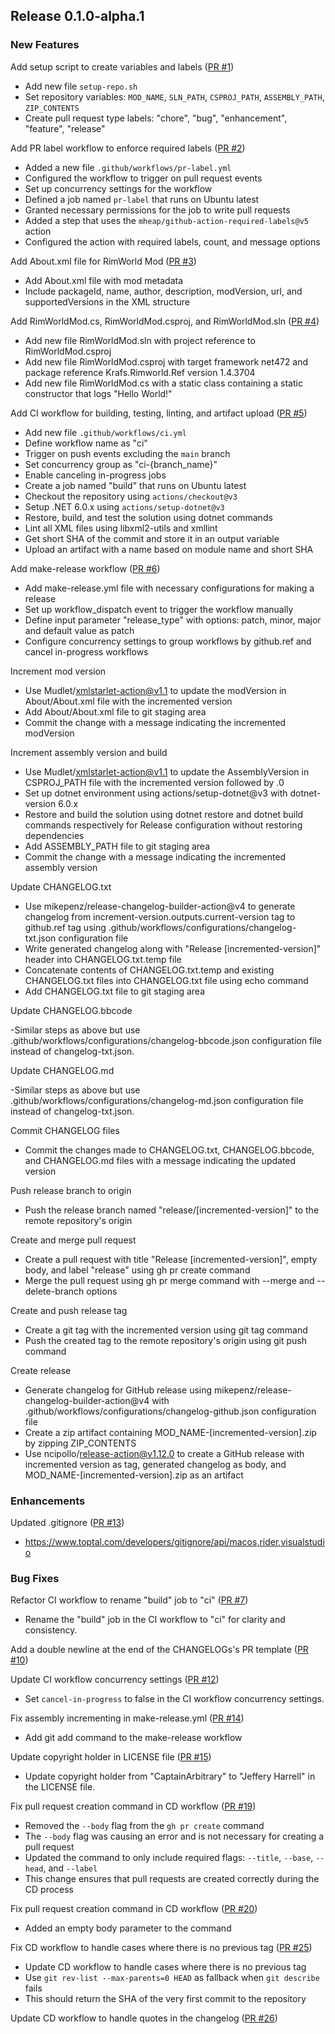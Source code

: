 ## Release 0.1.0-alpha.1

 ### New Features

Add setup script to create variables and labels ([PR #1](https://github.com/CaptainArbitrary/RimWorldMod/pull/1))

- Add new file `setup-repo.sh`
- Set repository variables: `MOD_NAME`, `SLN_PATH`, `CSPROJ_PATH`, `ASSEMBLY_PATH`, `ZIP_CONTENTS`
- Create pull request type labels: "chore", "bug", "enhancement", "feature", "release"

Add PR label workflow to enforce required labels ([PR #2](https://github.com/CaptainArbitrary/RimWorldMod/pull/2))

- Added a new file `.github/workflows/pr-label.yml`
- Configured the workflow to trigger on pull request events
- Set up concurrency settings for the workflow
- Defined a job named `pr-label` that runs on Ubuntu latest
- Granted necessary permissions for the job to write pull requests
- Added a step that uses the `mheap/github-action-required-labels@v5` action
- Configured the action with required labels, count, and message options

Add About.xml file for RimWorld Mod ([PR #3](https://github.com/CaptainArbitrary/RimWorldMod/pull/3))

- Add About.xml file with mod metadata
- Include packageId, name, author, description, modVersion, url, and supportedVersions in the XML structure

Add RimWorldMod.cs, RimWorldMod.csproj, and RimWorldMod.sln ([PR #4](https://github.com/CaptainArbitrary/RimWorldMod/pull/4))

- Add new file RimWorldMod.sln with project reference to RimWorldMod.csproj
- Add new file RimWorldMod.csproj with target framework net472 and package reference Krafs.Rimworld.Ref version 1.4.3704
- Add new file RimWorldMod.cs with a static class containing a static constructor that logs "Hello World!"

Add CI workflow for building, testing, linting, and artifact upload ([PR #5](https://github.com/CaptainArbitrary/RimWorldMod/pull/5))

- Add new file `.github/workflows/ci.yml`
- Define workflow name as "ci"
- Trigger on push events excluding the `main` branch
- Set concurrency group as "ci-{branch_name}"
- Enable canceling in-progress jobs
- Create a job named "build" that runs on Ubuntu latest
- Checkout the repository using `actions/checkout@v3`
- Setup .NET 6.0.x using `actions/setup-dotnet@v3`
- Restore, build, and test the solution using dotnet commands
- Lint all XML files using libxml2-utils and xmllint
- Get short SHA of the commit and store it in an output variable
- Upload an artifact with a name based on module name and short SHA

Add make-release workflow ([PR #6](https://github.com/CaptainArbitrary/RimWorldMod/pull/6))

- Add make-release.yml file with necessary configurations for making a release
- Set up workflow_dispatch event to trigger the workflow manually
- Define input parameter "release_type" with options: patch, minor, major and default value as patch
- Configure concurrency settings to group workflows by github.ref and cancel in-progress workflows

Increment mod version

- Use Mudlet/xmlstarlet-action@v1.1 to update the modVersion in About/About.xml file with the incremented version
- Add About/About.xml file to git staging area
- Commit the change with a message indicating the incremented modVersion

Increment assembly version and build

- Use Mudlet/xmlstarlet-action@v1.1 to update the AssemblyVersion in CSPROJ_PATH file with the incremented version followed by .0
- Set up dotnet environment using actions/setup-dotnet@v3 with dotnet-version 6.0.x
- Restore and build the solution using dotnet restore and dotnet build commands respectively for Release configuration without restoring dependencies
- Add ASSEMBLY_PATH file to git staging area
- Commit the change with a message indicating the incremented assembly version

Update CHANGELOG.txt

- Use mikepenz/release-changelog-builder-action@v4 to generate changelog from increment-version.outputs.current-version tag to github.ref tag using .github/workflows/configurations/changelog-txt.json configuration file
- Write generated changelog along with "Release [incremented-version]" header into CHANGELOG.txt.temp file
- Concatenate contents of CHANGELOG.txt.temp and existing CHANGELOG.txt files into CHANGELOG.txt file using echo command
- Add CHANGELOG.txt file to git staging area

Update CHANGELOG.bbcode

-Similar steps as above but use .github/workflows/configurations/changelog-bbcode.json configuration file instead of changelog-txt.json.

Update CHANGELOG.md 

-Similar steps as above but use .github/workflows/configurations/changelog-md.json configuration file instead of changelog-txt.json.

Commit CHANGELOG files

- Commit the changes made to CHANGELOG.txt, CHANGELOG.bbcode, and CHANGELOG.md files with a message indicating the updated version

Push release branch to origin

- Push the release branch named "release/[incremented-version]" to the remote repository's origin

Create and merge pull request

- Create a pull request with title "Release [incremented-version]", empty body, and label "release" using gh pr create command
- Merge the pull request using gh pr merge command with --merge and --delete-branch options

Create and push release tag

- Create a git tag with the incremented version using git tag command
- Push the created tag to the remote repository's origin using git push command

Create release

- Generate changelog for GitHub release using mikepenz/release-changelog-builder-action@v4 with .github/workflows/configurations/changelog-github.json configuration file
- Create a zip artifact containing MOD_NAME-[incremented-version].zip by zipping ZIP_CONTENTS
- Use ncipollo/release-action@v1.12.0 to create a GitHub release with incremented version as tag, generated changelog as body, and MOD_NAME-[incremented-version].zip as an artifact

### Enhancements

Updated .gitignore ([PR #13](https://github.com/CaptainArbitrary/RimWorldMod/pull/13))

- https://www.toptal.com/developers/gitignore/api/macos,rider,visualstudio

### Bug Fixes

Refactor CI workflow to rename "build" job to "ci" ([PR #7](https://github.com/CaptainArbitrary/RimWorldMod/pull/7))

- Rename the "build" job in the CI workflow to "ci" for clarity and consistency.

Add a double newline at the end of the CHANGELOGs's PR template ([PR #10](https://github.com/CaptainArbitrary/RimWorldMod/pull/10))

Update CI workflow concurrency settings ([PR #12](https://github.com/CaptainArbitrary/RimWorldMod/pull/12))

- Set `cancel-in-progress` to false in the CI workflow concurrency settings.

Fix assembly incrementing in make-release.yml ([PR #14](https://github.com/CaptainArbitrary/RimWorldMod/pull/14))

- Add git add command to the make-release workflow

Update copyright holder in LICENSE file ([PR #15](https://github.com/CaptainArbitrary/RimWorldMod/pull/15))

- Update copyright holder from "CaptainArbitrary" to "Jeffery Harrell" in the LICENSE file.

Fix pull request creation command in CD workflow ([PR #19](https://github.com/CaptainArbitrary/RimWorldMod/pull/19))

- Removed the `--body` flag from the `gh pr create` command
- The `--body` flag was causing an error and is not necessary for creating a pull request
- Updated the command to only include required flags: `--title`, `--base`, `--head`, and `--label`
- This change ensures that pull requests are created correctly during the CD process

Fix pull request creation command in CD workflow ([PR #20](https://github.com/CaptainArbitrary/RimWorldMod/pull/20))

- Added an empty body parameter to the command

Fix CD workflow to handle cases where there is no previous tag ([PR #25](https://github.com/CaptainArbitrary/RimWorldMod/pull/25))

- Update CD workflow to handle cases where there is no previous tag
- Use `git rev-list --max-parents=0 HEAD` as fallback when `git describe` fails
- This should return the SHA of the very first commit to the repository

Update CD workflow to handle quotes in the changelog ([PR #26](https://github.com/CaptainArbitrary/RimWorldMod/pull/26))

